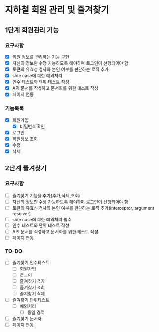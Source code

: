 # 지하철 회원 관리 및 즐겨찾기

## 1단계 회원관리 기능

### 요구사항

-[x] 회원 정보를 관리하는 기능 구현
-[x] 자신의 정보만 수정 가능하도록 해야하며 로그인이 선행되어야 함
-[x] 토큰의 유효성 검사와 본인 여부를 판단하는 로직 추가
-[x] side case에 대한 예외처리 
-[x] 인수 테스트와 단위 테스트 작성
-[x] API 문서를 작성하고 문서화를 위한 테스트 작성
-[x] 페이지 연동

### 기능목록

-[x] 회원가입
    -[x] 비밀번호 확인
-[x] 로그인
-[x] 회원정보 조회
-[x] 수정
-[x] 삭제

## 2단계 즐겨찾기

### 요구사항

-[ ] 즐겨찾기 기능을 추가(추가,삭제,조회)
-[ ] 자신의 정보만 수정 가능하도록 해야하며 로그인이 선행되어야 함
-[ ] 토큰의 유효성 검사와 본인 여부를 판단하는 로직 추가(interceptor, argument resolver)
-[ ] side case에 대한 예외처리 필수
-[ ] 인수 테스트와 단위 테스트 작성
-[ ] API 문서를 작성하고 문서화를 위한 테스트 작성
-[ ] 페이지 연동

### TO-DO

-[ ] 즐겨찾기 인수테스트
    -[ ] 회원가입
    -[ ] 로그인
    -[ ] 즐겨찾기 추가
    -[ ] 즐겨찾기 조회
    -[ ] 즐겨찾기 삭제
-[ ] 즐겨찾기 단위테스트
    -[ ] 예외처리
        -[ ] 동일 경로
-[ ] 즐겨찾기 문서화
-[ ] 페이지 연동